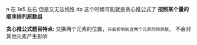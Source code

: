 n 在 1e5 左右 但是又无法线性 dp
这个时候可能就是贪心推公式了
**按照某个量的顺序排列原数组**

**贪心推公式题目特点:**
交换两个元素的位置，`只会影响到这两个元素的的贡献`，
不会对其他元素产生影响
